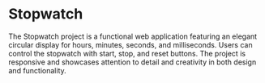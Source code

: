 # Stopwatch
The Stopwatch project is a functional web application featuring an elegant circular display for hours, minutes, seconds, and milliseconds. Users can control the stopwatch with start, stop, and reset buttons. The project is responsive and showcases attention to detail and creativity in both design and functionality.

